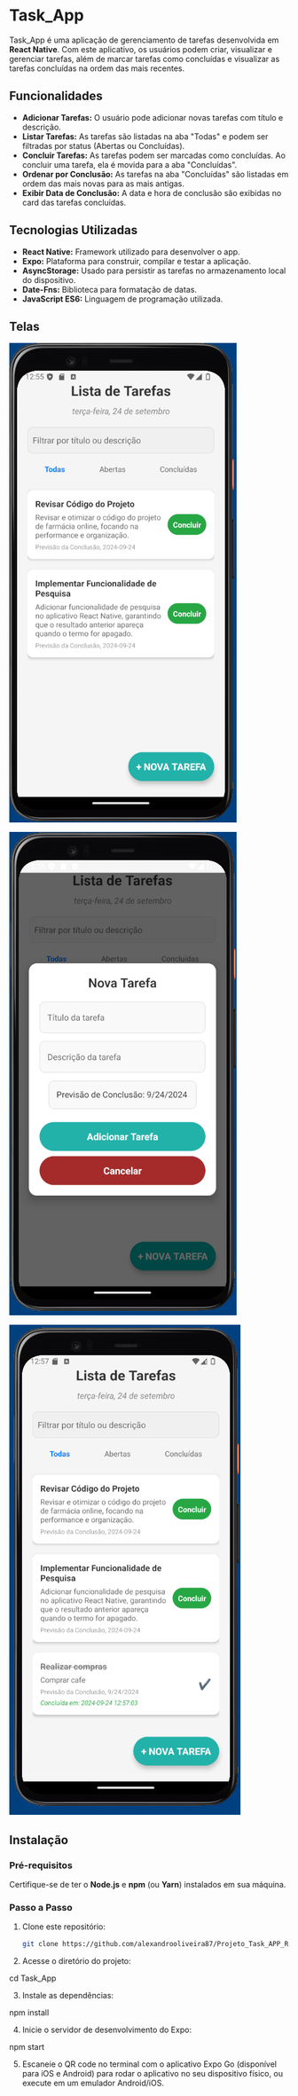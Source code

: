 # Task_App

Task_App é uma aplicação de gerenciamento de tarefas desenvolvida em **React Native**. Com este aplicativo, os usuários podem criar, visualizar e gerenciar tarefas, além de marcar tarefas como concluídas e visualizar as tarefas concluídas na ordem das mais recentes.

## Funcionalidades

- **Adicionar Tarefas:** O usuário pode adicionar novas tarefas com título e descrição.
- **Listar Tarefas:** As tarefas são listadas na aba "Todas" e podem ser filtradas por status (Abertas ou Concluídas).
- **Concluir Tarefas:** As tarefas podem ser marcadas como concluídas. Ao concluir uma tarefa, ela é movida para a aba "Concluídas".
- **Ordenar por Conclusão:** As tarefas na aba "Concluídas" são listadas em ordem das mais novas para as mais antigas.
- **Exibir Data de Conclusão:** A data e hora de conclusão são exibidas no card das tarefas concluídas.

## Tecnologias Utilizadas

- **React Native:** Framework utilizado para desenvolver o app.
- **Expo:** Plataforma para construir, compilar e testar a aplicação.
- **AsyncStorage:** Usado para persistir as tarefas no armazenamento local do dispositivo.
- **Date-Fns:** Biblioteca para formatação de datas.
- **JavaScript ES6:** Linguagem de programação utilizada.

## Telas

![alt text](image-1.png)

![alt text](image-2.png)

![alt text](image-3.png)

## Instalação

### Pré-requisitos

Certifique-se de ter o **Node.js** e **npm** (ou **Yarn**) instalados em sua máquina.

### Passo a Passo

1. Clone este repositório:

   ```bash
   git clone https://github.com/alexandrooliveira87/Projeto_Task_APP_React_Native
   
2. Acesse o diretório do projeto:

cd Task_App

3. Instale as dependências:

npm install

4. Inicie o servidor de desenvolvimento do Expo:

npm start

5. Escaneie o QR code no terminal com o aplicativo Expo Go (disponível para iOS e Android) para rodar o aplicativo no seu dispositivo físico, ou execute em um emulador Android/iOS.



